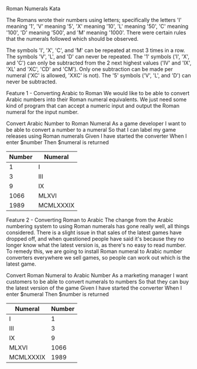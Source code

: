 Roman Numerals Kata

The Romans wrote their numbers using letters; specifically the letters 'I' meaning '1', 'V' meaning '5', 'X' meaning '10', 'L' meaning '50', 'C' meaning '100', 'D' meaning '500', and 'M' meaning '1000'. There were certain rules that the numerals followed which should be observed.

The symbols 'I', 'X', 'C', and 'M' can be repeated at most 3 times in a row. The symbols 'V', 'L', and 'D' can never be repeated. The '1' symbols ('I', 'X', and 'C') can only be subtracted from the 2 next highest values ('IV' and 'IX', 'XL' and 'XC', 'CD' and 'CM'). Only one subtraction can be made per numeral ('XC' is allowed, 'XXC' is not). The '5' symbols ('V', 'L', and 'D') can never be subtracted.

Feature 1 - Converting Arabic to Roman
We would like to be able to convert Arabic numbers into their Roman numeral equivalents. We just need some kind of program that can accept a numeric input and output the Roman numeral for the input number.

Convert Arabic Number to Roman Numeral
As a game developer
I want to be able to convert a number to a numeral
So that I can label my game releases using Roman numerals
Given I have started the converter
When I enter $number
Then $numeral is returned

Number | Numeral
------ | -------
1 | I
3 | III
9 | IX
1066 | MLXVI
1989 | MCMLXXXIX

Feature 2 - Converting Roman to Arabic
The change from the Arabic numbering system to using Roman numerals has gone really well, all things considered. There is a slight issue in that sales of the latest games have dropped off, and when questioned people have said it's because they no longer know what the latest version is, as there's no easy to read number. To remedy this, we are going to install Roman numeral to Arabic number converters everywhere we sell games, so people can work out which is the latest game.

Convert Roman Numeral to Arabic Number
As a marketing manager
I want customers to be able to convert numerals to numbers
So that they can buy the latest version of the game
Given I have started the converter
When I enter $numeral
Then $number is returned

Numeral | Number
------- | ------
I | 1
III | 3
IX | 9
MLXVI | 1066
MCMLXXXIX | 1989
